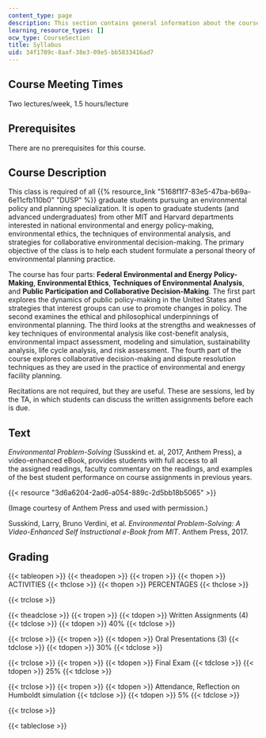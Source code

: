 ```yaml
---
content_type: page
description: This section contains general information about the course.
learning_resource_types: []
ocw_type: CourseSection
title: Syllabus
uid: 34f1789c-8aaf-38e3-09e5-bb5833416ad7
---
```


Course Meeting Times
--------------------

Two lectures/week, 1.5 hours/lecture

Prerequisites
-------------

There are no prerequisites for this course.

Course Description
------------------

This class is required of all {{% resource_link "5168f1f7-83e5-47ba-b69a-6e11cfb110b0" "DUSP" %}} graduate students pursuing an environmental policy and planning specialization. It is open to graduate students (and advanced undergraduates) from other MIT and Harvard departments interested in national environmental and energy policy-making, environmental ethics, the techniques of environmental analysis, and strategies for collaborative environmental decision-making. The primary objective of the class is to help each student formulate a personal theory of environmental planning practice.

The course has four parts: **Federal Environmental and Energy Policy-Making**, **Environmental Ethics**, **Techniques of Environmental Analysis**, and **Public Participation and Collaborative Decision-Making**. The first part explores the dynamics of public policy-making in the United States and strategies that interest groups can use to promote changes in policy. The second examines the ethical and philosophical underpinnings of environmental planning. The third looks at the strengths and weaknesses of key techniques of environmental analysis like cost-benefit analysis, environmental impact assessment, modeling and simulation, sustainability analysis, life cycle analysis, and risk assessment. The fourth part of the course explores collaborative decision-making and dispute resolution techniques as they are used in the practice of environmental and energy facility planning.

Recitations are not required, but they are useful. These are sessions, led by the TA, in which students can discuss the written assignments before each is due.

Text
----

_Environmental Problem-Solving_ (Susskind et. al, 2017, Anthem Press), a video-enhanced eBook, provides students with full access to all the assigned readings, faculty commentary on the readings, and examples of the best student performance on course assignments in previous years.

{{< resource "3d6a6204-2ad6-a054-889c-2d5bb18b5065" >}}

(Image courtesy of Anthem Press and used with permission.)

Susskind, Larry, Bruno Verdini, et al. _Environmental Problem-Solving: A Video-Enhanced Self Instructional e-Book from MIT_. Anthem Press, 2017.

Grading
-------

{{< tableopen >}}
{{< theadopen >}}
{{< tropen >}}
{{< thopen >}}
ACTIVITIES
{{< thclose >}}
{{< thopen >}}
PERCENTAGES
{{< thclose >}}

{{< trclose >}}

{{< theadclose >}}
{{< tropen >}}
{{< tdopen >}}
Written Assignments (4)
{{< tdclose >}}
{{< tdopen >}}
40%
{{< tdclose >}}

{{< trclose >}}
{{< tropen >}}
{{< tdopen >}}
Oral Presentations (3)
{{< tdclose >}}
{{< tdopen >}}
30%
{{< tdclose >}}

{{< trclose >}}
{{< tropen >}}
{{< tdopen >}}
Final Exam
{{< tdclose >}}
{{< tdopen >}}
25%
{{< tdclose >}}

{{< trclose >}}
{{< tropen >}}
{{< tdopen >}}
Attendance, Reflection on Humboldt simulation
{{< tdclose >}}
{{< tdopen >}}
5%
{{< tdclose >}}

{{< trclose >}}

{{< tableclose >}}